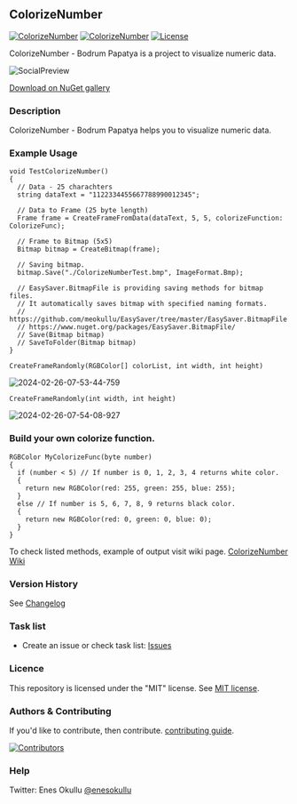 ## ColorizeNumber
[![ColorizeNumber](https://img.shields.io/nuget/v/ColorizeNumber.svg)](https://www.nuget.org/packages/ColorizeNumber/) [![ColorizeNumber](https://img.shields.io/nuget/dt/ColorizeNumber.svg)](https://www.nuget.org/packages/ColorizeNumber/) [![License](https://img.shields.io/github/license/meokullu/ColorizeNumber.svg)](https://github.com/meokullu/ColorizeNumber/blob/master/LICENSE)

ColorizeNumber - Bodrum Papatya is a project to visualize numeric data.

![SocialPreview](https://github.com/meokullu/ColorizeNumber/assets/4971757/ba6c05fb-eb6e-452f-b6a5-55b71aa146db)

[Download on NuGet gallery](https://www.nuget.org/packages/ColorizeNumber/)

### Description

ColorizeNumber - Bodrum Papatya helps you to visualize numeric data.

### Example Usage

```
void TestColorizeNumber()
{
  // Data - 25 charachters
  string dataText = "1122334455667788990012345";

  // Data to Frame (25 byte length)
  Frame frame = CreateFrameFromData(dataText, 5, 5, colorizeFunction: ColorizeFunc);

  // Frame to Bitmap (5x5)
  Bitmap bitmap = CreateBitmap(frame);

  // Saving bitmap.
  bitmap.Save("./ColorizeNumberTest.bmp", ImageFormat.Bmp);

  // EasySaver.BitmapFile is providing saving methods for bitmap files.
  // It automatically saves bitmap with specified naming formats.
  // https://github.com/meokullu/EasySaver/tree/master/EasySaver.BitmapFile
  // https://www.nuget.org/packages/EasySaver.BitmapFile/
  // Save(Bitmap bitmap)
  // SaveToFolder(Bitmap bitmap)
}
```

```
CreateFrameRandomly(RGBColor[] colorList, int width, int height)
```

![2024-02-26-07-53-44-759](https://github.com/meokullu/ColorizeNumber/assets/4971757/fe66bb0b-6235-4d80-808e-66488f4999f6)

```
CreateFrameRandomly(int width, int height)
```

![2024-02-26-07-54-08-927](https://github.com/meokullu/ColorizeNumber/assets/4971757/c4d12b40-bdb0-4efa-ba01-cc182242dece)

### Build your own colorize function.
```
RGBColor MyColorizeFunc(byte number)
{
  if (number < 5) // If number is 0, 1, 2, 3, 4 returns white color.
  {
    return new RGBColor(red: 255, green: 255, blue: 255);
  }
  else // If number is 5, 6, 7, 8, 9 returns black color.
  {
    return new RGBColor(red: 0, green: 0, blue: 0);
  }
}
```

To check listed methods, example of output visit wiki page. [ColorizeNumber Wiki](https://github.com/meokullu/ColorizeNumber/wiki/Home)

### Version History
See [Changelog](https://github.com/meokullu/ColorizeNumber/blob/master/CHANGELOG.md)

### Task list
* Create an issue or check task list: [Issues](https://github.com/meokullu/ColorizeNumber/issues)

### Licence
This repository is licensed under the "MIT" license. See [MIT license](https://github.com/meokullu/ColorizeNumber/blob/master/LICENSE).

### Authors & Contributing

If you'd like to contribute, then contribute. [contributing guide](https://github.com/meokullu/ColorizeNumber/blob/master/CONTRIBUTING.md).

[![Contributors](https://contrib.rocks/image?repo=meokullu/ColorizeNumber)](https://github.com/meokullu/ColorizeNumber/graphs/contributors)

### Help
Twitter: Enes Okullu [@enesokullu](https://twitter.com/EnesOkullu)

